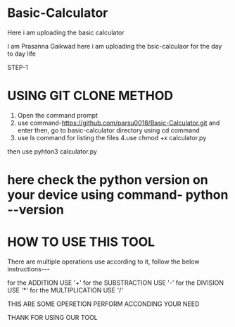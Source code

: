 # Basic-Calculator
 Here i am uploading the basic calculator

I am Prasanna Gaikwad here i am uploading the bsic-calculaor for the day to day life 

STEP-1

# USING GIT CLONE METHOD

1. Open the command prompt
2. use command-https://github.com/parsu0018/Basic-Calculator.git
and enter
then, go to basic-calculator directory
using cd command
3. use ls command for listing the files
4.use chmod +x calculator.py

then use
pyhton3 calculator.py
# here check the python version on your device using command- python --version

# HOW TO USE THIS TOOL
There are multiple operations use according to it,  follow the below instructions---

for the ADDITION USE '+'
for the SUBSTRACTION USE '-'
for the DIVISION USE '*'
for the MULTIPLICATION USE '/'



THIS ARE SOME OPERETION PERFORM ACCONDING YOUR NEED


THANK FOR USING OUR TOOL

